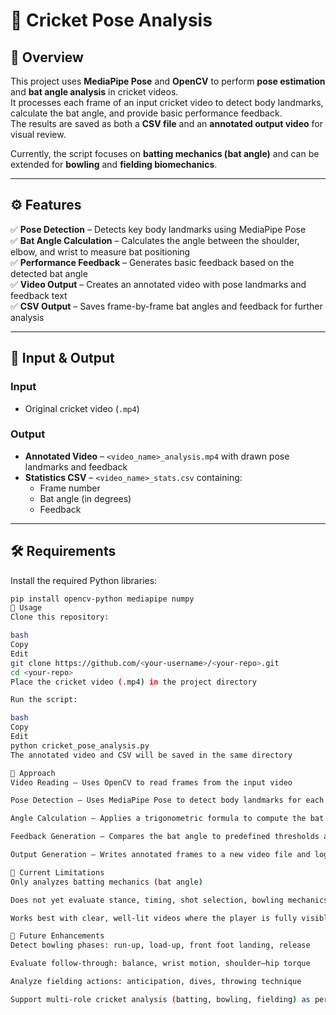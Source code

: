 # 🏏 Cricket Pose Analysis

## 📌 Overview
This project uses **MediaPipe Pose** and **OpenCV** to perform **pose estimation** and **bat angle analysis** in cricket videos.  
It processes each frame of an input cricket video to detect body landmarks, calculate the bat angle, and provide basic performance feedback.  
The results are saved as both a **CSV file** and an **annotated output video** for visual review.  

Currently, the script focuses on **batting mechanics (bat angle)** and can be extended for **bowling** and **fielding biomechanics**.

---

## ⚙️ Features
✅ **Pose Detection** – Detects key body landmarks using MediaPipe Pose  
✅ **Bat Angle Calculation** – Calculates the angle between the shoulder, elbow, and wrist to measure bat positioning  
✅ **Performance Feedback** – Generates basic feedback based on the detected bat angle  
✅ **Video Output** – Creates an annotated video with pose landmarks and feedback text  
✅ **CSV Output** – Saves frame-by-frame bat angles and feedback for further analysis  

---

## 📂 Input & Output
### Input
- Original cricket video (`.mp4`)

### Output
- **Annotated Video** – `<video_name>_analysis.mp4` with drawn pose landmarks and feedback  
- **Statistics CSV** – `<video_name>_stats.csv` containing:
  - Frame number  
  - Bat angle (in degrees)  
  - Feedback  

---

## 🛠 Requirements
Install the required Python libraries:
```bash
pip install opencv-python mediapipe numpy
🚀 Usage
Clone this repository:

bash
Copy
Edit
git clone https://github.com/<your-username>/<your-repo>.git
cd <your-repo>
Place the cricket video (.mp4) in the project directory

Run the script:

bash
Copy
Edit
python cricket_pose_analysis.py
The annotated video and CSV will be saved in the same directory

🧠 Approach
Video Reading – Uses OpenCV to read frames from the input video

Pose Detection – Uses MediaPipe Pose to detect body landmarks for each frame

Angle Calculation – Applies a trigonometric formula to compute the bat angle from three key points

Feedback Generation – Compares the bat angle to predefined thresholds and assigns feedback

Output Generation – Writes annotated frames to a new video file and logs stats in a CSV file

📌 Current Limitations
Only analyzes batting mechanics (bat angle)

Does not yet evaluate stance, timing, shot selection, bowling mechanics, or fielding performance

Works best with clear, well-lit videos where the player is fully visible

🔮 Future Enhancements
Detect bowling phases: run-up, load-up, front foot landing, release

Evaluate follow-through: balance, wrist motion, shoulder–hip torque

Analyze fielding actions: anticipation, dives, throwing technique

Support multi-role cricket analysis (batting, bowling, fielding) as per biomechanics requirements
